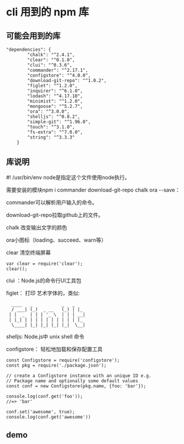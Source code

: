 # cli 用到的 npm 库

## 可能会用到的库

```
"dependencies": {
        "chalk": "^2.4.1",
        "clear": "^0.1.0",
        "clui": "^0.3.6",
        "commander": "^2.17.1",
        "configstore": "^4.0.0",
        "download-git-repo": "^1.0.2",
        "figlet": "^1.2.0",
        "inquirer": "^6.1.0",
        "lodash": "^4.17.10",
        "minimist": "^1.2.0",
        "mongoose": "^5.2.7",
        "ora": "^3.0.0",
        "shelljs": "^0.8.2",
        "simple-git": "^1.96.0",
        "touch": "^3.1.0",
        "fs-extra": "^7.0.0",
        "string": "^3.3.3"
    }
```

## 库说明

#! /usr/bin/env node是指定这个文件使用node执行。

需要安装的模块npm i commander download-git-repo chalk ora --save：

commander可以解析用户输入的命令。

download-git-repo拉取github上的文件。

chalk 改变输出文字的颜色

ora小图标（loading、succeed、warn等）

clear 清空终端屏幕
```
var clear = require('clear');
clear();
```

clui ：Node.js的命令行UI工具包

figlet： 打印 艺术字体的，类似:
```
  ____   _           _   _
  / ___| (_)  _ __   (_) | |_
 | |  _  | | | '_ \  | | | __|
 | |_| | | | | | | | | | | |_
  \____| |_| |_| |_| |_|  \__|
```

shelljs: Node.js中 unix shell 命令

configstore： 轻松地加载和保存配置工具
```
const Configstore = require('configstore');
const pkg = require('./package.json');

// create a Configstore instance with an unique ID e.g.
// Package name and optionally some default values
const conf = new Configstore(pkg.name, {foo: 'bar'});

console.log(conf.get('foo'));
//=> 'bar'

conf.set('awesome', true);
console.log(conf.get('awesome'))
```




## demo

```

```
